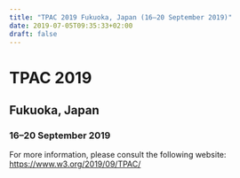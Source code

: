 ```yaml
---
title: "TPAC 2019 Fukuoka, Japan (16–20 September 2019)"
date: 2019-07-05T09:35:33+02:00
draft: false
---
```


# TPAC 2019
## Fukuoka, Japan
### 16–20 September 2019

For more information, please consult the following website:
https://www.w3.org/2019/09/TPAC/
